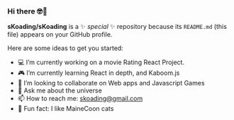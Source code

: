 ### Hi there 🤓👋


**sKoading/sKoading** is a ✨ _special_ ✨ repository because its `README.md` (this file) appears on your GitHub profile.

Here are some ideas to get you started:

- 💻 I’m currently working on a movie Rating React Project.
- 🎮 I’m currently learning React in depth, and Kaboom.js
- 🧬 I’m looking to collaborate on Web apps and Javascript Games
- 🎱 Ask me about the universe
- 📫 How to reach me: skoading@gmail.com
- 🧪 Fun fact: I like MaineCoon cats

